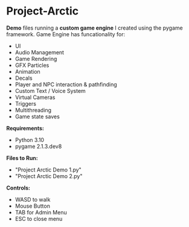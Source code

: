 # Project-Arctic

**Demo** files running a **custom game engine** I created using the pygame framework.
Game Engine has funcationality for:
- UI
- Audio Management
- Game Rendering
- GFX Particles
- Animation
- Decals
- Player and NPC interaction & pathfinding
- Custom Text / Voice System
- Virtual Cameras
- Triggers
- Multithreading
- Game state saves

**Requirements:**
- Python 3.10
- pygame 2.1.3.dev8

**Files to Run:**
- "Project Arctic Demo 1.py"
- "Project Arctic Demo 2.py"

**Controls:**
- WASD to walk
- Mouse Button
- TAB for Admin Menu
- ESC to close menu
